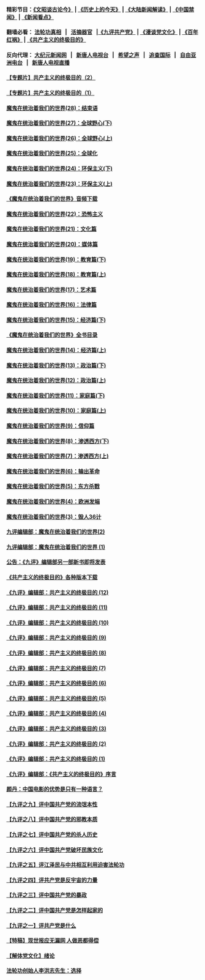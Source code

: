 #### 精彩节目：[《文昭谈古论今》](http://155.138.205.71/wenzhao) | [《历史上的今天》](http://155.138.205.71/today-in-history) | [《大陆新闻解读》](http://155.138.205.71/ntdtv-comedy) | [《中国禁闻》](http://155.138.205.71/ntdtv-news) | [《新闻看点》](http://155.138.205.71/news-insight) 

 #### 翻墙必看： [法轮功真相](http://155.138.205.71:10000/videos/truth.html) &nbsp;&nbsp;|&nbsp;&nbsp; [活摘器官](http://155.138.205.71:10000/videos/res/Organs/) &nbsp;&nbsp;|[《九评共产党》](http://155.138.205.71:10000/videos/jiuping) | [《漫谈党文化》](http://155.138.205.71:10000/videos/mtdwh) | [《百年红祸》](http://155.138.205.71:10000/videos/bnhh) | [《共产主义的终极目的》](http://155.138.205.71:10000/videos/res/zjmd) 

 #### 反向代理： [大纪元新闻网](http://155.138.205.71:10080/) &nbsp;&nbsp;|&nbsp;&nbsp; [新唐人电视台](http://155.138.205.71:8000/) &nbsp;&nbsp;|&nbsp;&nbsp; [希望之声](http://155.138.205.71:8200/) &nbsp;&nbsp;|&nbsp;&nbsp; [追查国际](http://155.138.205.71:10010/) &nbsp;&nbsp;|&nbsp;&nbsp; [自由亚洲电台](http://155.138.205.71:9800/) &nbsp;&nbsp;|&nbsp;&nbsp; [新唐人电视直播](http://155.138.205.71/) 

#### [【专题片】共产主义的终极目的（2）](../pages/nsc422/n11061941.md?t=02281236) 

#### [【专题片】共产主义的终极目的（1）](../pages/nsc422/n11047728.md?t=02281236) 

#### [魔鬼在统治着我们的世界(28)：结束语](../pages/nsc422/n10936246.md?t=02281236) 

#### [魔鬼在统治着我们的世界(27)：全球野心(下)](../pages/nsc422/n10928319.md?t=02281236) 

#### [魔鬼在统治着我们的世界(26)：全球野心(上)](../pages/nsc422/n10900318.md?t=02281236) 

#### [魔鬼在统治着我们的世界(25)：全球化](../pages/nsc422/n10788205.md?t=02281236) 

#### [魔鬼在统治着我们的世界(24)：环保主义(下)](../pages/nsc422/n10695307.md?t=02281236) 

#### [魔鬼在统治着我们的世界(23)：环保主义(上)](../pages/nsc422/n10688613.md?t=02281236) 

#### [《魔鬼在统治着我们的世界》音频下载](../pages/nsc422/n10635553.md?t=02281236) 

#### [魔鬼在统治着我们的世界(22)：恐怖主义](../pages/nsc422/n10614727.md?t=02281236) 

#### [魔鬼在统治着我们的世界(21)：文化篇](../pages/nsc422/n10597706.md?t=02281236) 

#### [魔鬼在统治着我们的世界(20)：媒体篇](../pages/nsc422/n10586579.md?t=02281236) 

#### [魔鬼在统治着我们的世界(19)：教育篇(下)](../pages/nsc422/n10564808.md?t=02281236) 

#### [魔鬼在统治着我们的世界(18)：教育篇(上)](../pages/nsc422/n10526970.md?t=02281236) 

#### [魔鬼在统治着我们的世界(17)：艺术篇](../pages/nsc422/n10499093.md?t=02281236) 

#### [魔鬼在统治着我们的世界(16)：法律篇](../pages/nsc422/n10485969.md?t=02281236) 

#### [魔鬼在统治着我们的世界(15)：经济篇(下)](../pages/nsc422/n10469975.md?t=02281236) 

#### [《魔鬼在统治着我们的世界》全书目录](../pages/nsc422/n10464261.md?t=02281236) 

#### [魔鬼在统治着我们的世界(14)：经济篇(上)](../pages/nsc422/n10457370.md?t=02281236) 

#### [魔鬼在统治着我们的世界(13)：政治篇(下)](../pages/nsc422/n10448270.md?t=02281236) 

#### [魔鬼在统治着我们的世界(12)：政治篇(上)](../pages/nsc422/n10444576.md?t=02281236) 

#### [魔鬼在统治着我们的世界(11)：家庭篇(下)](../pages/nsc422/n10440961.md?t=02281236) 

#### [魔鬼在统治着我们的世界(10)：家庭篇(上)](../pages/nsc422/n10435448.md?t=02281236) 

#### [魔鬼在统治着我们的世界(9)：信仰篇](../pages/nsc422/n10432159.md?t=02281236) 

#### [魔鬼在统治着我们的世界(8)：渗透西方(下)](../pages/nsc422/n10429603.md?t=02281236) 

#### [魔鬼在统治着我们的世界(7)：渗透西方(上)](../pages/nsc422/n10426013.md?t=02281236) 

#### [魔鬼在统治着我们的世界(6)：输出革命](../pages/nsc422/n10421536.md?t=02281236) 

#### [魔鬼在统治着我们的世界(5)：东方杀戮](../pages/nsc422/n10417707.md?t=02281236) 

#### [魔鬼在统治着我们的世界(4)：欧洲发端](../pages/nsc422/n10414890.md?t=02281236) 

#### [魔鬼在统治着我们的世界(3)：毁人36计](../pages/nsc422/n10411583.md?t=02281236) 

#### [九评编辑部：魔鬼在统治着我们的世界(2)](../pages/nsc422/n10410036.md?t=02281236) 

#### [九评编辑部：魔鬼在统治着我们的世界 (1)](../pages/nsc422/n10406825.md?t=02281236) 

#### [公告：《九评》编辑部另一部新书即将发表](../pages/nsc422/n10405104.md?t=02281236) 

#### [《共产主义的终极目的》各种版本下载](../pages/nsc422/n10022138.md?t=02281236) 

#### [《九评》编辑部：共产主义的终极目的 (12)](../pages/nsc422/n9933272.md?t=02281236) 

#### [《九评》编辑部：共产主义的终极目的 (11)](../pages/nsc422/n9924973.md?t=02281236) 

#### [《九评》编辑部：共产主义的终极目的 (10)](../pages/nsc422/n9920883.md?t=02281236) 

#### [《九评》编辑部：共产主义的终极目的 (9)](../pages/nsc422/n9916363.md?t=02281236) 

#### [《九评》编辑部：共产主义的终极目的 (8)](../pages/nsc422/n9912488.md?t=02281236) 

#### [《九评》编辑部：共产主义的终极目的 (7)](../pages/nsc422/n9901176.md?t=02281236) 

#### [《九评》编辑部：共产主义的终极目的 (6)](../pages/nsc422/n9899359.md?t=02281236) 

#### [《九评》编辑部：共产主义的终极目的 (5)](../pages/nsc422/n9893174.md?t=02281236) 

#### [《九评》编辑部：共产主义的终极目的 (4)](../pages/nsc422/n9891246.md?t=02281236) 

#### [《九评》编辑部：共产主义的终极目的 (3)](../pages/nsc422/n9879879.md?t=02281236) 

#### [《九评》编辑部：共产主义的终极目的 (2)](../pages/nsc422/n9876205.md?t=02281236) 

#### [《九评》编辑部：共产主义的终极目的 (1)](../pages/nsc422/n9865857.md?t=02281236) 

#### [《九评》编辑部：《共产主义的终极目的》序言](../pages/nsc422/n9862666.md?t=02281236) 

#### [颜丹：中国电影的优势是只有一种语言？](../pages/nsc422/n9583062.md?t=02281236) 

#### [【九评之九】评中国共产党的流氓本性](../pages/nsc422/n737542.md?t=02281236) 

#### [【九评之八】评中国共产党的邪教本质](../pages/nsc422/n735942.md?t=02281236) 

#### [【九评之七】评中国共产党的杀人历史](../pages/nsc422/n733806.md?t=02281236) 

#### [【九评之六】评中国共产党破坏民族文化](../pages/nsc422/n731667.md?t=02281236) 

#### [【九评之五】评江泽民与中共相互利用迫害法轮功](../pages/nsc422/n730058.md?t=02281236) 

#### [【九评之四】评共产党是反宇宙的力量](../pages/nsc422/n727814.md?t=02281236) 

#### [【九评之三】评中国共产党的暴政](../pages/nsc422/n725597.md?t=02281236) 

#### [【九评之二】评中国共产党是怎样起家的](../pages/nsc422/n723946.md?t=02281236) 

#### [【九评之一】评共产党是什么](../pages/nsc422/n722529.md?t=02281236) 

#### [【特稿】现世报应无漏网 人做恶都得偿](../pages/nsc422/n4215167.md?t=02281236) 

#### [【解体党文化】绪论](../pages/nsc422/n1449356.md?t=02281236) 

#### [法轮功创始人李洪志先生：选择](../pages/nsc422/n3580738.md?t=02281236) 

